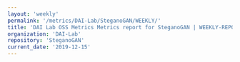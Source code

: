 ```yaml
---
layout: 'weekly'
permalink: '/metrics/DAI-Lab/SteganoGAN/WEEKLY/'
title: 'DAI Lab OSS Metrics Metrics report for SteganoGAN | WEEKLY-REPORT-2019-12-15'
organization: 'DAI-Lab'
repository: 'SteganoGAN'
current_date: '2019-12-15'
---
```

